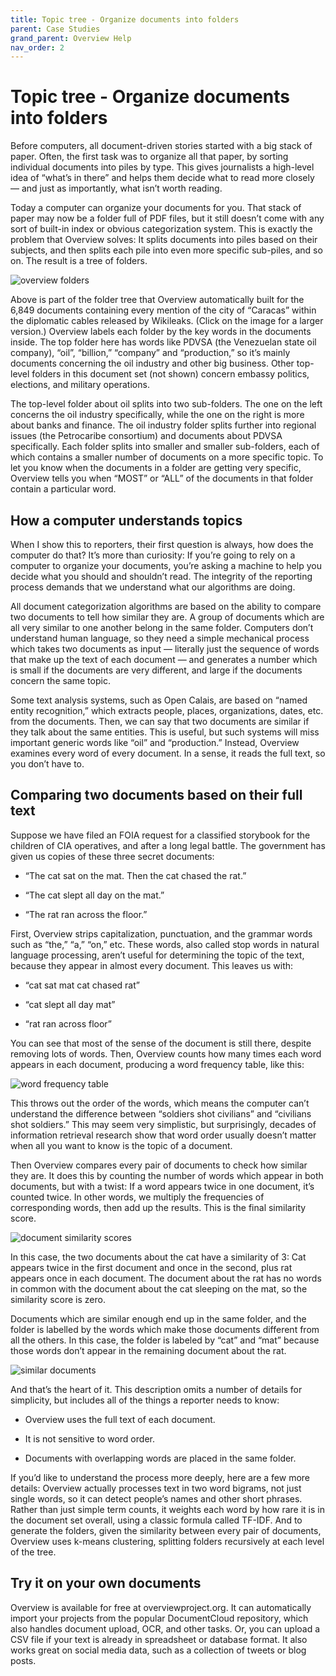 ```yaml
---
title: Topic tree - Organize documents into folders
parent: Case Studies
grand_parent: Overview Help
nav_order: 2
---
```



# Topic tree - Organize documents into folders

Before computers, all document-driven stories started with a big stack of paper. Often, the first task was to organize all that paper, by sorting individual documents into piles by type. This gives journalists a high-level idea of “what’s in there” and helps them decide what to read more closely — and just as importantly, what isn’t worth reading.

Today a computer can organize your documents for you. That stack of paper may now be a folder full of PDF files, but it still doesn’t come with any sort of built-in index or obvious categorization system. This is exactly the problem that Overview solves: It splits documents into piles based on their subjects, and then splits each pile into even more specific sub-piles, and so on. The result is a tree of folders.

![overview folders](https://blog.overviewdocs.com/wp-content/uploads/2013/04/Overview-Folders.png)

Above is part of the folder tree that Overview automatically built for the 6,849 documents containing every mention of the city of “Caracas” within the diplomatic cables released by Wikileaks. (Click on the image for a larger version.) Overview labels each folder by the key words in the documents inside. The top folder here has words like PDVSA (the Venezuelan state oil company), “oil”, “billion,” “company” and “production,” so it’s mainly documents concerning the oil industry and other big business. Other top-level folders in this document set (not shown) concern embassy politics, elections, and military operations.

The top-level folder about oil splits into two sub-folders. The one on the left concerns the oil industry specifically, while the one on the right is more about banks and finance. The oil industry folder splits further into regional issues (the Petrocaribe consortium) and documents about PDVSA specifically. Each folder splits into smaller and smaller sub-folders, each of which contains a smaller number of documents on a more specific topic. To let you know when the documents in a folder are getting very specific, Overview tells you when “MOST” or “ALL” of the documents in that folder contain a particular word.

## How a computer understands topics

When I show this to reporters, their first question is always, how does the computer do that? It’s more than curiosity: If you’re going to rely on a computer to organize your documents, you’re asking a machine to help you decide what you should and shouldn’t read. The integrity of the reporting process demands that we understand what our algorithms are doing.

All document categorization algorithms are based on the ability to compare two documents to tell how similar they are. A group of documents which are all very similar to one another belong in the same folder. Computers don’t understand human language, so they need a simple mechanical process which takes two documents as input — literally just the sequence of words that make up the text of each document — and generates a number which is small if the documents are very different, and large if the documents concern the same topic.

Some text analysis systems, such as Open Calais, are based on “named entity recognition,” which extracts people, places, organizations, dates, etc. from the documents. Then, we can say that two documents are similar if they talk about the same entities. This is useful, but such systems will miss important generic words like “oil” and “production.” Instead, Overview examines every word of every document. In a sense, it reads the full text, so you don’t have to.

## Comparing two documents based on their full text

Suppose we have filed an FOIA request for a classified storybook for the children of CIA operatives, and after a long legal battle. The government has given us copies of these three secret documents:

* “The cat sat on the mat. Then the cat chased the rat.”

* “The cat slept all day on the mat.”

* “The rat ran across the floor.”

First, Overview strips capitalization, punctuation, and the grammar words such as “the,” “a,” “on,” etc. These words, also called stop words in natural language processing, aren’t useful for determining the topic of the text, because they appear in almost every document. This leaves us with:

* “cat sat mat cat chased rat”

* “cat slept all day mat”

* “rat ran across floor”

You can see that most of the sense of the document is still there, despite removing lots of words. Then, Overview counts how many times each word appears in each document, producing a word frequency table, like this:

![word frequency table](https://blog.overviewdocs.com/wp-content/uploads/2013/04/Word-frequency-table.png)

This throws out the order of the words, which means the computer can’t understand the difference between “soldiers shot civilians” and “civilians shot soldiers.” This may seem very simplistic, but surprisingly, decades of information retrieval research show that word order usually doesn’t matter when all you want to know is the topic of a document.

Then Overview compares every pair of documents to check how similar they are. It does this by counting the number of words which appear in both documents, but with a twist: If a word appears twice in one document, it’s counted twice. In other words, we multiply the frequencies of corresponding words, then add up the results. This is the final similarity score.

![document similarity scores](https://blog.overviewdocs.com/wp-content/uploads/2013/04/Document-similarity-scores.png)

In this case, the two documents about the cat have a similarity of 3: Cat appears twice in the first document and once in the second, plus rat appears once in each document. The document about the rat has no words in common with the document about the cat sleeping on the mat, so the similarity score is zero.

Documents which are similar enough end up in the same folder, and the folder is labelled by the words which make those documents different from all the others. In this case, the folder is labeled by “cat” and “mat” because those words don’t appear in the remaining document about the rat.

![similar documents](https://blog.overviewdocs.com/wp-content/uploads/2013/04/Similar-documents.png)

And that’s the heart of it. This description omits a number of details for simplicity, but includes all of the things a reporter needs to know:

* Overview uses the full text of each document.

* It is not sensitive to word order.

* Documents with overlapping words are placed in the same folder.

If you’d like to understand the process more deeply, here are a few more details: Overview actually processes text in two word bigrams, not just single words, so it can detect people’s names and other short phrases. Rather than just simple term counts, it weights each word by how rare it is in the document set overall, using a classic formula called TF-IDF. And to generate the folders, given the similarity between every pair of documents, Overview uses k-means clustering, splitting folders recursively at each level of the tree.

## Try it on your own documents

Overview is available for free at overviewproject.org. It can automatically import your projects from the popular DocumentCloud repository, which also handles document upload, OCR, and other tasks. Or, you can upload a CSV file if your text is already in spreadsheet or database format. It also works great on social media data, such as a collection of tweets or blog posts.
